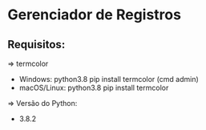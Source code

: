 # Gerenciador de Registros
## Requisitos:                                                      
=> termcolor                                                  
   - Windows: python3.8 pip install termcolor (cmd admin)     
   - macOS/Linux: python3.8 pip install termcolor             
                                                                                                       
=> Versão do Python:
   - 3.8.2 
                                                                    
